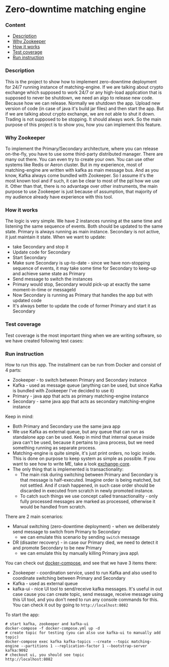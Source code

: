 # Zero-downtime matching engine

### Content
* [Description](#description)
* [Why Zookeeper](#why-zookeeper)
* [How it works](#how-it-works)
* [Test coverage](#test-coverage)
* [Run instruction](#run-instruction)

### Description
This is the project to show how to implement zero-downtime deployment for 24/7 running instance of matching-engine.
If we are talking about crypto exchange which supposed to work 24/7 or any high-load application that is supposed to never be shutdown, we need an algo to release new code.
Because how we can release. Normally we shutdown the app. Upload new version of code (in case of java it's build jar files) and then start the app.
But if we are talking about crypto exchange, we are not able to shut it down. Trading is not supposed to be stopping. It should always work.
So the main purpose of this project is to show you, how you can implement this feature.

### Why Zookeeper
To implement the Primary/Secondary architecture, where you can release on-the-fly, you have to use some third-party distributed manager.
There are many out there. You can even try to create your own. You can use other systems like Redis or Aeron cluster.
But in my experience, most of matching-engine are written with kafka as main message bus. And as you know, Kafka always come bundled with Zookeeper.
So I assume it's the most known tool and if such, it can be clear to most of the ppl how we use it.
Other than that, there is no advantage over other instruments, the main purpose to use Zookeeper is just because of assumption, that majority of my audience already have experience with this tool.

### How it works
The logic is very simple.
We have 2 instances running at the same time and listening the same sequence of events.
Both should be updated to the same state.
Primary is always running as main instance. Secondary is not active, it just maintain it state.
When we want to update:
* take Secondary and stop it
* Update code for Secondary
* Start Secondary
* Make sure Secondary is up-to-date - since we have non-stopping sequence of events, it may take some time for Secondary to keep-up and achieve same state as Primary
* Send message to switch the instances
* Primary would stop, Secondary would pick-up at exactly the same moment-in-time or messageId
* Now Secondary is running as Primary that handles the app but with updated code
* It's always better to update the code of former Primary and start it as Secondary

### Test coverage
Test coverage is the most important thing when we are writing software, so we have created following test cases:

### Run instruction
How to run this app. The installment can be run from Docker and consist of 4 parts:
* Zookeeper - to switch between Primary and Secondary instance
* Kafka - used as message queue (anything can be used, but since Kafka is bundled with Zookeeper I've decided to use it)
* Primary - java app that acts as primary matching-engine instance
* Secondary - same java app that acts as secondary matching-engine instance

Keep in mind:
* Both Primary and Secondary use the same java app
* We use Kafka as external queue, but any queue that can run as standalone app can be used. Keep in mind that internal queue inside java can't be used, because it pertains to java process, but we need something running as separate process.
* Matching-engine is quite simple, it's just print orders, no logic inside. This is done on purpose to keep system as simple as possible. If you want to see how to write ME, take a look [exchange-core](https://github.com/dgaydukov/exchange-core).
* The only thing that is implemented is transactionality:
  * The main risk during switching between Primary and Secondary is that message is half-executed. Imagine order is being matched, but not settled. And if crash happened, in such case order should be discarded in executed from scratch in newly promoted instance.
  * To catch such things we use concept called transactionality - only fully processed messages are marked as processed, otherwise it would be handled from scratch.

There are 2 main scenarios:
* Manual switching (zero-downtime deployment) - when we deliberately send message to switch from Primary to Secondary
  * we can emulate this scenario by sending `switch` message
* DR (disaster recovery) - in case our Primary died, we need to detect it and promote Secondary to be new Primary
  * we can emulate this by manually killing Primary java app\

You can check out [docker-compose](docker-compose.yml), and see that we have 3 items there:
* Zookeeper - coordination service, used to run Kafka and also used to coordinate switching between Primary and Secondary
* Kafka - used as external queue
* kafka-ui - nice UI tool to send/receive kafka messages. It's useful in out case cause you can create topic, send message, receive message using this UI tool, and you don't need to run any console commands for this. You can check it out by going to `http://localhost:8082`

To start the app:
```shell
# start kafka, zookeeper and kafka-ui
docker-compose -f docker-compose.yml up -d
# create topic for testing (you can also use kafka-ui to manually add topic)
docker-compose exec kafka kafka-topics --create --topic matching-engine --partitions 1 --replication-factor 1 --bootstrap-server kafka:9092
# checkout ui, you should see topic
http://localhost:8082
```
